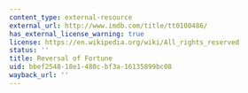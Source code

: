 ```yaml
---
content_type: external-resource
external_url: http://www.imdb.com/title/tt0100486/
has_external_license_warning: true
license: https://en.wikipedia.org/wiki/All_rights_reserved
status: ''
title: Reversal of Fortune
uid: bbef2548-18e1-480c-bf3a-16135899bc08
wayback_url: ''
---
```

